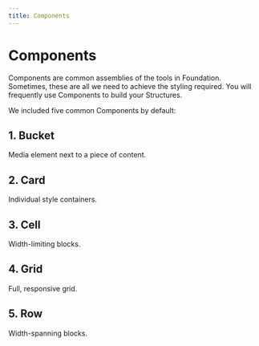 ```yaml
---
title: Components
---
```


# Components

Components are common assemblies of the tools in Foundation. Sometimes, these are all we need to achieve the styling required. You will frequently use Components to build your Structures.

We included five common Components by default:

## 1. Bucket

Media element next to a piece of content.

## 2. Card

Individual style containers.

## 3. Cell

Width-limiting blocks.

## 4. Grid

Full, responsive grid.

## 5. Row

Width-spanning blocks.
